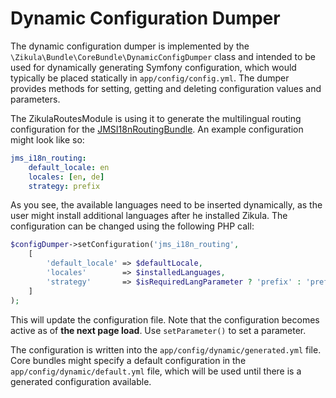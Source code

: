 # Dynamic Configuration Dumper

The dynamic configuration dumper is implemented by the `\Zikula\Bundle\CoreBundle\DynamicConfigDumper` class
and intended to be used for dynamically generating Symfony configuration, which would typically be placed
statically in `app/config/config.yml`. The dumper provides methods for setting, getting and deleting
configuration values and parameters.

The ZikulaRoutesModule is using it to generate the multilingual routing configuration for the [JMSI18nRoutingBundle](https://jmsyst.com/bundles/JMSI18nRoutingBundle/master/configuration). An example configuration might look like so:

```yaml
jms_i18n_routing:
    default_locale: en
    locales: [en, de]
    strategy: prefix
```

As you see, the available languages need to be inserted dynamically, as the user might install additional languages
after he installed Zikula. The configuration can be changed using the following PHP call:

```php
$configDumper->setConfiguration('jms_i18n_routing',
    [
        'default_locale' => $defaultLocale,
        'locales'        => $installedLanguages,
        'strategy'       => $isRequiredLangParameter ? 'prefix' : 'prefix_except_default'
    ]
);
```

This will update the configuration file. Note that the configuration becomes active as of **the next page load**.
Use `setParameter()` to set a parameter.

The configuration is written into the `app/config/dynamic/generated.yml` file. Core bundles might specify a default
configuration in the `app/config/dynamic/default.yml` file, which will be used until there is a generated configuration
available.
